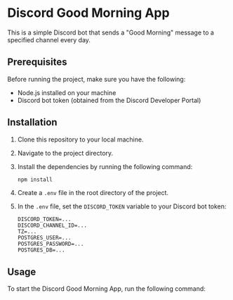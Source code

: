 # Discord Good Morning App

This is a simple Discord bot that sends a "Good Morning" message to a specified
channel every day.

## Prerequisites

Before running the project, make sure you have the following:

-   Node.js installed on your machine
-   Discord bot token (obtained from the Discord Developer Portal)

## Installation

1. Clone this repository to your local machine.
2. Navigate to the project directory.
3. Install the dependencies by running the following command:

    ```bash
    npm install
    ```

4. Create a `.env` file in the root directory of the project.
5. In the `.env` file, set the `DISCORD_TOKEN` variable to your Discord bot
   token:

    ```plaintext
    DISCORD_TOKEN=...
    DISCORD_CHANNEL_ID=...
    TZ=...
    POSTGRES_USER=...
    POSTGRES_PASSWORD=...
    POSTGRES_DB=...
    ```

## Usage

To start the Discord Good Morning App, run the following command:
